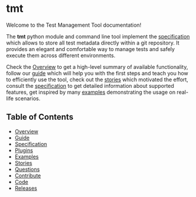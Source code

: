 # tmt

Welcome to the Test Management Tool documentation!

The **tmt** python module and command line tool implement the
[specification](spec.md) which allows to store all test metadata
directly within a git repository. It provides an elegant and
comfortable way to manage tests and safely execute them across
different environments.

Check the [Overview](overview.md) to get a high-level summary of
available functionality, follow our [guide](guide.md) which will help
you with the first steps and teach you how to efficiently use the
tool, check out the [stories](stories.md) which motivated the effort,
consult the [specification](spec.md) to get detailed information about
supported features, get inspired by many [examples](examples.md)
demonstrating the usage on real-life scenarios.


## Table of Contents

* [Overview](overview.md)
* [Guide](guide.md)
* [Specification](spec.md)
* [Plugins](plugins/index.md)
* [Examples](examples.md)
* [Stories](stories.md)
* [Questions](questions.md)
* [Contribute](contribute.md)
* [Code](code/index.md)
* [Releases](releases.md)
